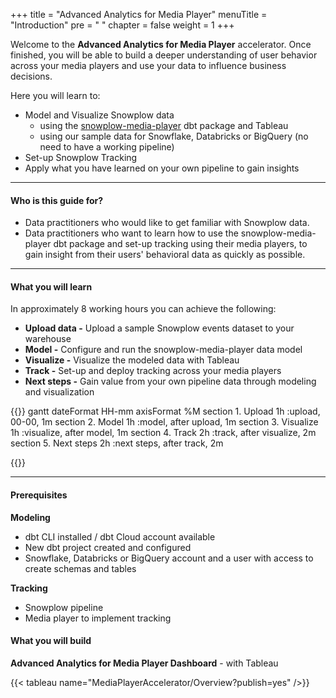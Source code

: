 +++
title = "Advanced Analytics for Media Player"
menuTitle = "Introduction"
pre = "<i class='fas fa-rocket'></i> "
chapter = false
weight = 1
+++

Welcome to the **Advanced Analytics for Media Player** accelerator. Once finished, you will be able to build a deeper understanding of user behavior across your media players and use your data to influence business decisions.

Here you will learn to:

* Model and Visualize Snowplow data
  - using the [snowplow-media-player](https://hub.getdbt.com/snowplow/snowplow_media_player/latest/) dbt package and Tableau
  - using our sample data for Snowflake, Databricks or BigQuery (no need to have a working pipeline)
* Set-up Snowplow Tracking
* Apply what you have learned on your own pipeline to gain insights

***

#### Who is this guide for?

- Data practitioners who would like to get familiar with Snowplow data.
- Data practitioners who want to learn how to use the snowplow-media-player dbt package and set-up tracking using their media players, to gain insight from their users' behavioral data as quickly as possible.

***

#### What you will learn

In approximately 8 working hours you can achieve the following:

- **Upload data -** Upload a sample Snowplow events dataset to your warehouse
- **Model -** Configure and run the snowplow-media-player data model
- **Visualize -** Visualize the modeled data with Tableau
- **Track -** Set-up and deploy tracking across your media players
- **Next steps -** Gain value from your own pipeline data through modeling and visualization


{{<mermaid>}}
gantt
        dateFormat  HH-mm
        axisFormat %M
        section 1. Upload
        1h          :upload, 00-00, 1m
        section 2. Model
        1h          :model, after upload, 1m
        section 3. Visualize
        1h          :visualize, after model, 1m
        section 4. Track
        2h          :track, after visualize, 2m
        section 5. Next steps
        2h          :next steps, after track, 2m

{{</mermaid >}}

***

#### Prerequisites

**Modeling**
- dbt CLI installed / dbt Cloud account available
- New dbt project created and configured
- Snowflake, Databricks or BigQuery account and a user with access to create schemas and tables

**Tracking**
- Snowplow pipeline
- Media player to implement tracking

#### What you will build

**Advanced Analytics for Media Player Dashboard** - with Tableau

{{< tableau name="MediaPlayerAccelerator/Overview?publish=yes" />}}

